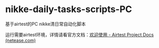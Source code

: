 # nikke-daily-tasks-scripts-PC
基于airtest的PC nikke清日常自动化脚本

运行需要airtest环境，详情请看官方文档：[欢迎使用 - Airtest Project Docs (netease.com)](https://airtest.doc.io.netease.com/)
